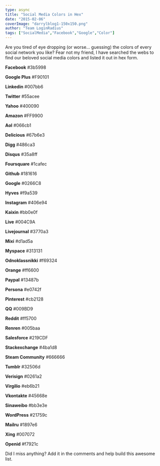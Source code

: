 ```yaml
---
type: async
title: "Social Media Colors in Hex"
date: "2015-02-06"
coverImage: "darrylblog1-150x150.png"
author: "Team LoginRadius"
tags: ["SocialMedia","Facebook","Google","Color"]
---
```


Are you tired of eye dropping (or worse… guessing) the colors of every social network you like? Fear not my friend, I have searched the webs to find our beloved social media colors and listed it out in hex form.

**Facebook** #3b5998

**Google Plus** #F90101

**Linkedin** #007bb6

**Twitter** #55acee

**Yahoo** #400090

**Amazon** #FF9900

**Aol** #066cb1

**Delicious** #67b6e3

**Digg** #486ca3

**Disqus** #35a8ff

**Foursquare** #1cafec

**Github** #181616

**Google** #0266C8

**Hyves** #f9a539

**Instagram** #406e94

**Kaixin** #bb0e0f

**Live** #004C9A

**Livejournal** #3770a3

**Mixi** #d1ad5a

**Myspace** #313131

**Odnoklassnikki** #f69324

**Orange** #ff6600

**Paypal** #13487b

**Persona** #e0742f

**Pinterest** #cb2128

**QQ** #009BD9

**Reddit** #ff5700

**Renren** #005baa

**Salesforce** #219CDF

**Stackexchange** #4ba1d8

**Steam Community** #666666

**Tumblr** #32506d

**Verisign** #0261a2

**Virgilio** #eb6b21

**Vkontakte** #45668e

**Sinaweibo** #bb3e3e

**WordPress** #21759c

**Mailru** #1897e6

**Xing** #007072

**Openid** #f7921c

Did I miss anything? Add it in the comments and help build this awesome list.
